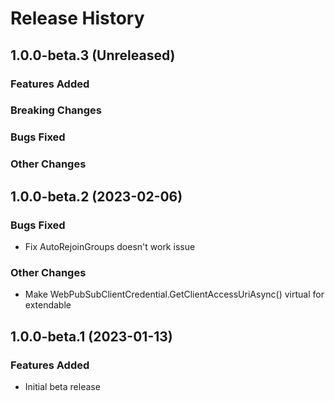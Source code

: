 # Release History

## 1.0.0-beta.3 (Unreleased)

### Features Added

### Breaking Changes

### Bugs Fixed

### Other Changes

## 1.0.0-beta.2 (2023-02-06)
### Bugs Fixed
- Fix AutoRejoinGroups doesn't work issue

### Other Changes
- Make WebPubSubClientCredential.GetClientAccessUriAsync() virtual for extendable

## 1.0.0-beta.1 (2023-01-13)
### Features Added
- Initial beta release
